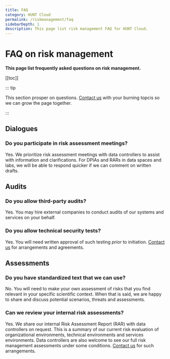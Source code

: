 ```yaml
---
title: FAQ
category: HUNT Cloud
permalink: /riskmanagement/faq
sidebarDepth: 1
description: This page list risk management FAQ for HUNT Cloud.
---
```


# FAQ on risk management

**This page list frequently asked questions on risk management.** 

[[toc]]


::: tip

This section prosper on questions. [Contact us](/contact) with your burning topcis so we can grow the page together.

::: 

## Dialogues

### Do you participate in risk assessment meetings? 

Yes. We prioritize risk assessment meetings with data controllers to assist with information and clarifications. For  DPIAs and RARs in data spaces and labs, we will be able to respond quicker if we can comment on written drafts.

## Audits

### Do you allow third-party audits? 

Yes. You may hire external companies to conduct audits of our systems and services on your behalf. 

### Do you allow technical security tests? 

Yes. You will need written approval of such testing *prior* to initiation. [Contact us](/contact) for arrangements and agreements.

## Assessments

### Do you have standardized text that we can use? 

No. You will need to make your own assessment of risks that you find relevant in your specific scientific context. When that is said, we are happy to share and discuss potential scenarios, threats and assessments.

### Can we review your internal risk assessments? 

Yes. We share our internal Risk Assessment Report (RAR) with data controllers on request. This is a summary of our current risk evaluation of organizational environments, technical environments and services environments. Data controllers are also welcome to see our full risk management assessments under some conditions. [Contact us](/contact) for such arrangements.



